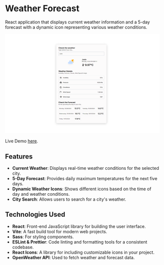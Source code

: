 # Weather Forecast

React application that displays current weather information and a 5-day forecast with a dynamic icon representing various weather conditions. 

![App Screenshot](./public/screenshot.png)

Live Demo [here](https://rwf-jk.vercel.app/).

## Features

- **Current Weather**: Displays real-time weather conditions for the selected city.
- **5-Day Forecast**: Provides daily maximum temperatures for the next five days.
- **Dynamic Weather Icons**: Shows different icons based on the time of day and weather conditions.
- **City Search**: Allows users to search for a city's weather.

## Technologies Used

- **React**: Front-end JavaScript library for building the user interface.
- **Vite**: A fast build tool for modern web projects.
- **Sass**: For styling components.
- **ESLint & Prettier**: Code linting and formatting tools for a consistent codebase.
- **React Icons**: A library for including customizable icons in your project.
- **OpenWeather API**: Used to fetch weather and forecast data.
